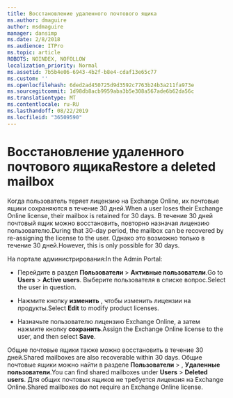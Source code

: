 ```yaml
---
title: Восстановление удаленного почтового ящика
ms.author: dmaguire
author: msdmaguire
manager: dansimp
ms.date: 2/8/2018
ms.audience: ITPro
ms.topic: article
ROBOTS: NOINDEX, NOFOLLOW
localization_priority: Normal
ms.assetid: 7b5b4e06-6943-4b2f-b8e4-cdaf13e65c77
ms.custom: ''
ms.openlocfilehash: 6ded2ad450725d9d3592c7763b24b3a211fa973e
ms.sourcegitcommit: 1d98db8acb9959aba3b5e308a567ade6b62da56c
ms.translationtype: MT
ms.contentlocale: ru-RU
ms.lasthandoff: 08/22/2019
ms.locfileid: "36509590"
---
```

# <a name="restore-a-deleted-mailbox"></a><span data-ttu-id="a90ea-102">Восстановление удаленного почтового ящика</span><span class="sxs-lookup"><span data-stu-id="a90ea-102">Restore a deleted mailbox</span></span>

<span data-ttu-id="a90ea-103">Когда пользователь теряет лицензию на Exchange Online, их почтовые ящики сохраняются в течение 30 дней.</span><span class="sxs-lookup"><span data-stu-id="a90ea-103">When a user loses their Exchange Online license, their mailbox is retained for 30 days.</span></span> <span data-ttu-id="a90ea-104">В течение 30 дней почтовый ящик можно восстановить, повторно назначая лицензию пользователю.</span><span class="sxs-lookup"><span data-stu-id="a90ea-104">During that 30-day period, the mailbox can be recovered by re-assigning the license to the user.</span></span> <span data-ttu-id="a90ea-105">Однако это возможно только в течение 30 дней.</span><span class="sxs-lookup"><span data-stu-id="a90ea-105">However, this is only possible for 30 days.</span></span>
  
<span data-ttu-id="a90ea-106">На портале администрирования:</span><span class="sxs-lookup"><span data-stu-id="a90ea-106">In the Admin Portal:</span></span>
  
- <span data-ttu-id="a90ea-107">Перейдите в раздел **Пользователи** \> **Активные пользователи**.</span><span class="sxs-lookup"><span data-stu-id="a90ea-107">Go to **Users** \> **Active users**.</span></span> <span data-ttu-id="a90ea-108">Выберите пользователя в списке вопрос.</span><span class="sxs-lookup"><span data-stu-id="a90ea-108">Select the user in question.</span></span>

- <span data-ttu-id="a90ea-109">Нажмите кнопку **изменить** , чтобы изменить лицензии на продукты.</span><span class="sxs-lookup"><span data-stu-id="a90ea-109">Select **Edit** to modify product licenses.</span></span>

- <span data-ttu-id="a90ea-110">Назначьте пользователю лицензию Exchange Online, а затем нажмите кнопку **сохранить**.</span><span class="sxs-lookup"><span data-stu-id="a90ea-110">Assign the Exchange Online license to the user, and then select **Save**.</span></span>

<span data-ttu-id="a90ea-111">Общие почтовые ящики также можно восстановить в течение 30 дней.</span><span class="sxs-lookup"><span data-stu-id="a90ea-111">Shared mailboxes are also recoverable within 30 days.</span></span> <span data-ttu-id="a90ea-112">Общие почтовые ящики можно найти в разделе **Пользователи** \> , **Удаленные пользователи**.</span><span class="sxs-lookup"><span data-stu-id="a90ea-112">You can find shared mailboxes under **Users** \> **Deleted users**.</span></span> <span data-ttu-id="a90ea-113">Для общих почтовых ящиков не требуется лицензия на Exchange Online.</span><span class="sxs-lookup"><span data-stu-id="a90ea-113">Shared mailboxes do not require an Exchange Online license.</span></span>
  